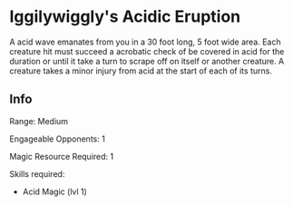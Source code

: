 # Iggilywiggly's Acidic Eruption

A acid wave emanates from you in a 30 foot long, 5 foot wide area. Each creature hit must succeed a acrobatic check of be covered in acid for the duration or until it take a turn to scrape off on itself or another creature. A creature takes a minor injury from acid at the start of each of its turns.

## Info

Range: Medium

Engageable Opponents: 1

Magic Resource Required: 1

Skills required:

- Acid Magic (lvl 1)
